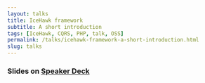 ```yaml
---
layout: talks
title: IceHawk framework
subtitle: A short introduction
tags: [IceHawk, CQRS, PHP, talk, OSS]
permalink: /talks/icehawk-framework-a-short-introduction.html
slug: talks
---
```

### Slides on [Speaker Deck](https://speakerdeck.com/hollodotme)

<script async class="speakerdeck-embed" data-id="8e96c4635dfd43d09df36d5f36db9a23" data-ratio="1.77777777777778" src="//speakerdeck.com/assets/embed.js"></script>
